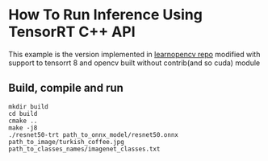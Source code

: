 # How To Run Inference Using TensorRT C++ API

This example is the version implemented in [learnopencv repo](https://github.com/spmallick/learnopencv/tree/8fa15839b9283cff060284d0f549b0f083afaf90/PyTorch-ONNX-TensorRT-CPP)  modified with support to tensorrt 8 and opencv built without contrib(and so cuda) module

## Build, compile and run

```
mkdir build
cd build
cmake ..
make -j8
./resnet50-trt path_to_onnx_model/resnet50.onnx path_to_image/turkish_coffee.jpg path_to_classes_names/imagenet_classes.txt 
```

